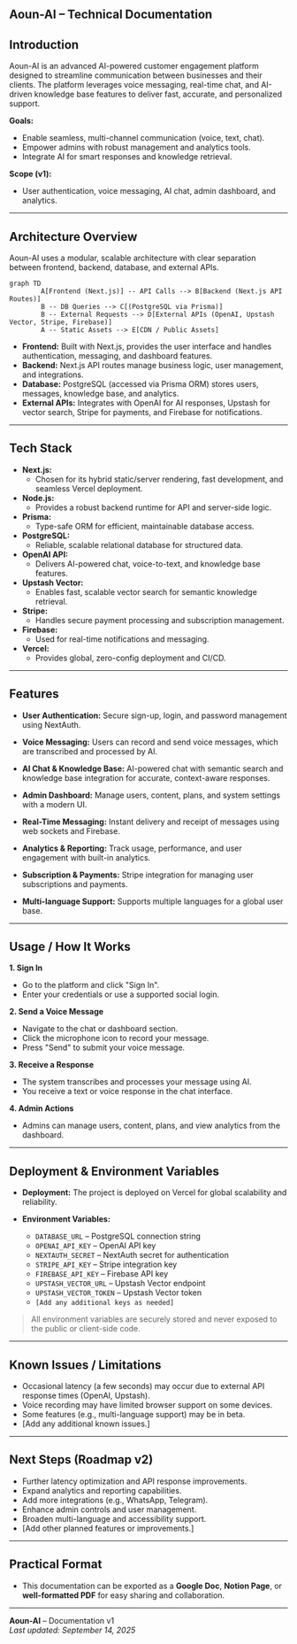 ## Aoun-AI – Technical Documentation

## Introduction

Aoun-AI is an advanced AI-powered customer engagement platform designed to streamline communication between businesses and their clients. The platform leverages voice messaging, real-time chat, and AI-driven knowledge base features to deliver fast, accurate, and personalized support.

**Goals:**

- Enable seamless, multi-channel communication (voice, text, chat).
- Empower admins with robust management and analytics tools.
- Integrate AI for smart responses and knowledge retrieval.

**Scope (v1):**

- User authentication, voice messaging, AI chat, admin dashboard, and analytics.

---

## Architecture Overview

Aoun-AI uses a modular, scalable architecture with clear separation between frontend, backend, database, and external APIs.

```mermaid
graph TD
		A[Frontend (Next.js)] -- API Calls --> B[Backend (Next.js API Routes)]
		B -- DB Queries --> C[(PostgreSQL via Prisma)]
		B -- External Requests --> D[External APIs (OpenAI, Upstash Vector, Stripe, Firebase)]
		A -- Static Assets --> E[CDN / Public Assets]
```

- **Frontend:** Built with Next.js, provides the user interface and handles authentication, messaging, and dashboard features.
- **Backend:** Next.js API routes manage business logic, user management, and integrations.
- **Database:** PostgreSQL (accessed via Prisma ORM) stores users, messages, knowledge base, and analytics.
- **External APIs:** Integrates with OpenAI for AI responses, Upstash for vector search, Stripe for payments, and Firebase for notifications.

---

## Tech Stack

- **Next.js:**
  - Chosen for its hybrid static/server rendering, fast development, and seamless Vercel deployment.
- **Node.js:**
  - Provides a robust backend runtime for API and server-side logic.
- **Prisma:**
  - Type-safe ORM for efficient, maintainable database access.
- **PostgreSQL:**
  - Reliable, scalable relational database for structured data.
- **OpenAI API:**
  - Delivers AI-powered chat, voice-to-text, and knowledge base features.
- **Upstash Vector:**
  - Enables fast, scalable vector search for semantic knowledge retrieval.
- **Stripe:**
  - Handles secure payment processing and subscription management.
- **Firebase:**
  - Used for real-time notifications and messaging.
- **Vercel:**
  - Provides global, zero-config deployment and CI/CD.

---

## Features

- **User Authentication:**
  Secure sign-up, login, and password management using NextAuth.

- **Voice Messaging:**
  Users can record and send voice messages, which are transcribed and processed by AI.

- **AI Chat & Knowledge Base:**
  AI-powered chat with semantic search and knowledge base integration for accurate, context-aware responses.

- **Admin Dashboard:**
  Manage users, content, plans, and system settings with a modern UI.

- **Real-Time Messaging:**
  Instant delivery and receipt of messages using web sockets and Firebase.

- **Analytics & Reporting:**
  Track usage, performance, and user engagement with built-in analytics.

- **Subscription & Payments:**
  Stripe integration for managing user subscriptions and payments.

- **Multi-language Support:**
  Supports multiple languages for a global user base.

---

## Usage / How It Works

**1. Sign In**

- Go to the platform and click "Sign In".
- Enter your credentials or use a supported social login.

**2. Send a Voice Message**

- Navigate to the chat or dashboard section.
- Click the microphone icon to record your message.
- Press "Send" to submit your voice message.

**3. Receive a Response**

- The system transcribes and processes your message using AI.
- You receive a text or voice response in the chat interface.

**4. Admin Actions**

- Admins can manage users, content, plans, and view analytics from the dashboard.

---

## Deployment & Environment Variables

- **Deployment:**
  The project is deployed on Vercel for global scalability and reliability.

- **Environment Variables:**
  - `DATABASE_URL` – PostgreSQL connection string
  - `OPENAI_API_KEY` – OpenAI API key
  - `NEXTAUTH_SECRET` – NextAuth secret for authentication
  - `STRIPE_API_KEY` – Stripe integration key
  - `FIREBASE_API_KEY` – Firebase API key
  - `UPSTASH_VECTOR_URL` – Upstash Vector endpoint
  - `UPSTASH_VECTOR_TOKEN` – Upstash Vector token
  - `[Add any additional keys as needed]`

> All environment variables are securely stored and never exposed to the public or client-side code.

---

## Known Issues / Limitations

- Occasional latency (a few seconds) may occur due to external API response times (OpenAI, Upstash).
- Voice recording may have limited browser support on some devices.
- Some features (e.g., multi-language support) may be in beta.
- [Add any additional known issues.]

---

## Next Steps (Roadmap v2)

- Further latency optimization and API response improvements.
- Expand analytics and reporting capabilities.
- Add more integrations (e.g., WhatsApp, Telegram).
- Enhance admin controls and user management.
- Broaden multi-language and accessibility support.
- [Add other planned features or improvements.]

---

## Practical Format

- This documentation can be exported as a **Google Doc**, **Notion Page**, or **well-formatted PDF** for easy sharing and collaboration.

---

**Aoun-AI** – Documentation v1  
_Last updated: September 14, 2025_
